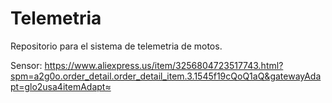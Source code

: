 # Telemetria
Repositorio para el sistema de telemetria de motos.

Sensor:
https://www.aliexpress.us/item/3256804723517743.html?spm=a2g0o.order_detail.order_detail_item.3.1545f19cQoQ1aQ&gatewayAdapt=glo2usa4itemAdapt≈
